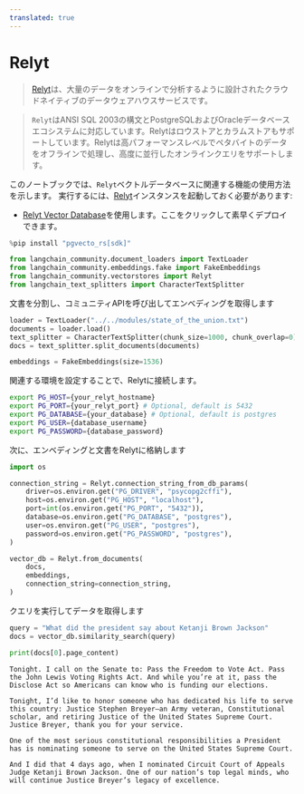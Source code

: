 ```yaml
---
translated: true
---
```


# Relyt

>[Relyt](https://docs.relyt.cn/docs/vector-engine/use/)は、大量のデータをオンラインで分析するように設計されたクラウドネイティブのデータウェアハウスサービスです。

>`Relyt`はANSI SQL 2003の構文とPostgreSQLおよびOracleデータベースエコシステムに対応しています。Relytはロウストアとカラムストアもサポートしています。Relytは高パフォーマンスレベルでペタバイトのデータをオフラインで処理し、高度に並行したオンラインクエリをサポートします。

このノートブックでは、`Relyt`ベクトルデータベースに関連する機能の使用方法を示します。
実行するには、[Relyt](https://docs.relyt.cn/)インスタンスを起動しておく必要があります:
- [Relyt Vector Database](https://docs.relyt.cn/docs/vector-engine/use/)を使用します。ここをクリックして素早くデプロイできます。

```python
%pip install "pgvecto_rs[sdk]"
```

```python
from langchain_community.document_loaders import TextLoader
from langchain_community.embeddings.fake import FakeEmbeddings
from langchain_community.vectorstores import Relyt
from langchain_text_splitters import CharacterTextSplitter
```

文書を分割し、コミュニティAPIを呼び出してエンベディングを取得します

```python
loader = TextLoader("../../modules/state_of_the_union.txt")
documents = loader.load()
text_splitter = CharacterTextSplitter(chunk_size=1000, chunk_overlap=0)
docs = text_splitter.split_documents(documents)

embeddings = FakeEmbeddings(size=1536)
```

関連する環境を設定することで、Relytに接続します。

```bash
export PG_HOST={your_relyt_hostname}
export PG_PORT={your_relyt_port} # Optional, default is 5432
export PG_DATABASE={your_database} # Optional, default is postgres
export PG_USER={database_username}
export PG_PASSWORD={database_password}
```

次に、エンベディングと文書をRelytに格納します

```python
import os

connection_string = Relyt.connection_string_from_db_params(
    driver=os.environ.get("PG_DRIVER", "psycopg2cffi"),
    host=os.environ.get("PG_HOST", "localhost"),
    port=int(os.environ.get("PG_PORT", "5432")),
    database=os.environ.get("PG_DATABASE", "postgres"),
    user=os.environ.get("PG_USER", "postgres"),
    password=os.environ.get("PG_PASSWORD", "postgres"),
)

vector_db = Relyt.from_documents(
    docs,
    embeddings,
    connection_string=connection_string,
)
```

クエリを実行してデータを取得します

```python
query = "What did the president say about Ketanji Brown Jackson"
docs = vector_db.similarity_search(query)
```

```python
print(docs[0].page_content)
```

```output
Tonight. I call on the Senate to: Pass the Freedom to Vote Act. Pass the John Lewis Voting Rights Act. And while you’re at it, pass the Disclose Act so Americans can know who is funding our elections.

Tonight, I’d like to honor someone who has dedicated his life to serve this country: Justice Stephen Breyer—an Army veteran, Constitutional scholar, and retiring Justice of the United States Supreme Court. Justice Breyer, thank you for your service.

One of the most serious constitutional responsibilities a President has is nominating someone to serve on the United States Supreme Court.

And I did that 4 days ago, when I nominated Circuit Court of Appeals Judge Ketanji Brown Jackson. One of our nation’s top legal minds, who will continue Justice Breyer’s legacy of excellence.
```
